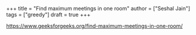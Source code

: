 +++
title = "Find maximum meetings in one room"
author = ["Seshal Jain"]
tags = ["greedy"]
draft = true
+++

<https://www.geeksforgeeks.org/find-maximum-meetings-in-one-room/>
